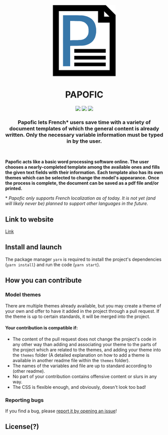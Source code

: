 <div align="center"><img src="papofic_logo.png" alt="papofic_logo" width="200px" height="auto">

# PAPOFIC

<p align="middle">
<a><img src="https://img.shields.io/badge/v16.13.1-react-61DAFB"/></a>
<a><img src="https://img.shields.io/badge/v3.7.2-typescript-207ABF"/></a>
<a><img src="https://img.shields.io/badge/v1.22.0-yarn-2C8EBB"/></a>
</p>

### Papofic lets French\* users save time with a variety of document templates of which the general content is already written. Only the necessary variable information must be typed in by the user.

</div>

<br />

**Papofic acts like a basic word processing software online. The user chooses a nearly-completed template among the available ones and fills the given text fields with their information.**
**Each template also has its own themes which can be selected to change the model's appearance.**
**Once the process is complete, the document can be saved as a pdf file and/or printed.**

\* _Papofic only supports French localization as of today. It is not yet (and will likely never be) planned to support other languages in the future._

## Link to website

[Link](http://localhost:3000/)

## Install and launch

The package manager `yarn` is required to install the project's dependencies (`yarn install`) and run the code (`yarn start`).

## How you can contribute

### Model themes

There are multiple themes already available, but you may create a theme of your own and offer to have it added in the project through a pull request. If the theme is up to certain standards, it will be merged into the project.

#### Your contribution is compatible if:

- The content of the pull request does not change the project's code in any other way than adding and associating your theme to the parts of the project which are related to the themes, and adding your theme into the `themes` folder (A detailed explanation on how to add a theme is available in another readme file within the `themes` folder).
- The names of the variables and file are up to standard according to (other readme).
- No part of your contribution contains offensive content or slurs in any way.
- The CSS is flexible enough, and obviously, doesn't look too bad!

### Reporting bugs

If you find a bug, please [report it by opening an issue](https://github.com/angelinopersia/papofic/issues/new)!

## License(?)
